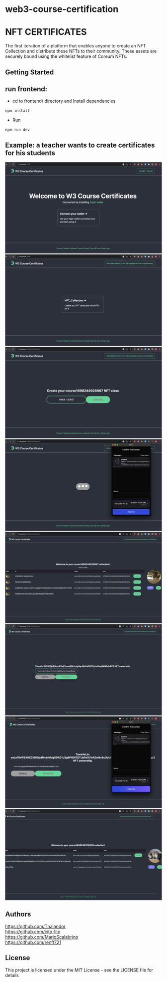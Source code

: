 # web3-course-certification


# NFT CERTIFICATES

The first iteration of a platform that enables anyone to create an NFT Collection and distribute these NFTs to their community. These assets are securely bound using the whitelist feature of Coreum NFTs.

## Getting Started
## run frontend:
* cd to frontend/ directory and Install dependencies

```
npm install
```

* Run

```
npm run dev
```
## Example: a teacher wants to create certificates for his students

![My Image](./img/page1.png)
![My Image](./img/page2.png)
![My Image](./img/page3.png)
![My Image](./img/page4.png)
![My Image](./img/page5.png)
![My Image](./img/page6.png)
![My Image](./img/page7.png)
![My Image](./img/page8.png)

## Authors

https://github.com/Thalandor
<br> 
https://github.com/cito-lito
<br> 
https://github.com/MarioScalabrino
<br> 
https://github.com/renft721


## License

This project is licensed under the MIT License - see the LICENSE file for details




